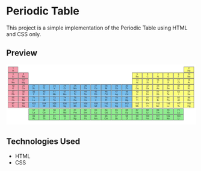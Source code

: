 # Periodic Table

This project is a simple implementation of the Periodic Table using HTML and CSS only.

## Preview

![Periodic Table Preview](./asset/screenshots.JPG)

## Technologies Used

- HTML
- CSS
